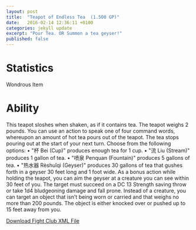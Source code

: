 ```yaml
---
layout: post
title:  "Teapot of Endless Tea  (1.500 GP)"
date:   2016-02-14 12:36:11 +0100
categories: jekyll update
excerpt: "Pour Tea. OR Summon a tea geyser!"
published: false
---
```


# Statistics
Wondrous Item

# Ability

This teapot sloshes when shaken, as if it contains tea. The teapot weighs 2 pounds.
You can use an action to speak one of four command words, whereupon an amount of hot tea pours out of the teapot. The tea stops pouring out at the start of your next turn. Choose from the following options:
• "杯 Bei (Cup)" produces enough tea for 1 cup.
• "流 Liu (Stream)" produces 1 gallon of tea.
• "喷泉 Penquan  (Fountain)" produces 5 gallons of tea.
• "热水器 Rèshuǐqì (Geyser)" produces 30 gallons of tea that gushes forth in a geyser 30 feet long and 1 foot wide. As a bonus action while holding the teapot, you can aim the geyser at a creature you can see within 30 feet of you. The target must succeed on a DC 13 Strength saving throw or take 1d4 bludgeoning damage and fall prone. Instead of a creature, you can target an object that isn't being worn or carried and that weighs no more than 200 pounds. The object is either knocked over or pushed up to 15 feet away from you.

<a href="{{site.url}}/for-the-players/itemsteapot-of-endless-chinese-tea.xml">Download Fight Club XML File</a>